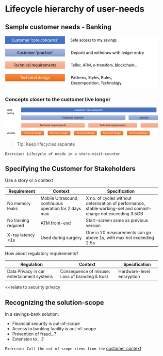 # Lifecycle hierarchy of user-needs

## Sample customer needs - Banking

![bankingsample](images/hierarchy-customer-need.png "need hierarchy")

### Concepts closer to the customer live longer

![needslongevity](images/longevity-customer-need.png "need lifetimes")

> Tip: Keep lifecycles separate

`Exercise: Lifecycle of needs in a store-visit-counter`

## Specifying the Customer for Stakeholders

Use a story or a context

<!-- markdownlint-disable MD013 -->

Requirement | Context | Specification
---|---|---
No memory leaks | Mobile Ultrasound, continuous operation for 2 days max | X no. of cycles without deterioration of performance, stable working-set and commit-charge not exceeding 3.5GB
No training required | ATM front-end | Start-screen same as previous version
X-ray latency <1s | Used during surgery | One in 20 measurements can go above 1s, with max not exceeding 2.5s

How about regulatory requirements?

Regulation | Context | Specification
---|---|---
Data Privacy in car entertainment systems | Consequence of misuse: Loss of branding & trust | Hardware-level encryption

<<relate to security privacy
## Recognizing the solution-scope

In a savings-bank solution:

- Financial security is out-of-scope
- Access to banking facility is out-of-scope
- Prevention of fraud...?
- Extension to ...?

`Exercise: Call the out-of-scope items from the` [customer context](modeling-needed-capabilities.md)
